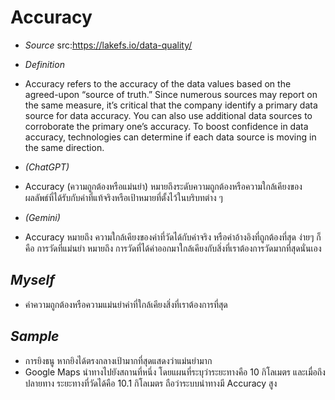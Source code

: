 # Accuracy       
- *Source* src:https://lakefs.io/data-quality/
- *Definition*
- Accuracy refers to the accuracy of the data values based on the agreed-upon “source of truth.” Since numerous sources may report on the same measure, it’s critical that the company identify a primary data source for data accuracy. You can also use additional data sources to corroborate the primary one’s accuracy. To boost confidence in data accuracy, technologies can determine if each data source is moving in the same direction.

- *(ChatGPT)*
- Accuracy (ความถูกต้องหรือแม่นยำ) หมายถึงระดับความถูกต้องหรือความใกล้เคียงของผลลัพธ์ที่ได้รับกับค่าที่แท้จริงหรือเป้าหมายที่ตั้งไว้ในบริบทต่าง ๆ

- *(Gemini)*
- Accuracy หมายถึง ความใกล้เคียงของค่าที่วัดได้กับค่าจริง หรือค่าอ้างอิงที่ถูกต้องที่สุด  ง่ายๆ ก็คือ การวัดที่แม่นยำ หมายถึง การวัดที่ได้ค่าออกมาใกล้เคียงกับสิ่งที่เราต้องการวัดมากที่สุดนั่นเอง

## *Myself*
- ค่าความถูกต้องหรือความแม่นยำค่าที่ใกล้เคียงสิ่งที่เราต้องการที่สุด

## *Sample*
- การยิงธนู หากยิงได้ตรงกลางเป้ามากที่สุดแสดงว่าแม่นยำมาก
- Google Maps นำทางไปยังสถานที่หนึ่ง โดยแผนที่ระบุว่าระยะทางคือ 10 กิโลเมตร และเมื่อถึงปลายทาง ระยะทางที่วัดได้คือ 10.1 กิโลเมตร ถือว่าระบบนำทางมี Accuracy สูง
